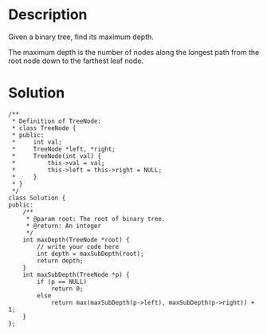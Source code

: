 # Description

Given a binary tree, find its maximum depth.

The maximum depth is the number of nodes along the longest path from the root node down to the farthest leaf node.

# Solution

```
/**
 * Definition of TreeNode:
 * class TreeNode {
 * public:
 *     int val;
 *     TreeNode *left, *right;
 *     TreeNode(int val) {
 *         this->val = val;
 *         this->left = this->right = NULL;
 *     }
 * }
 */
class Solution {
public:
    /**
     * @param root: The root of binary tree.
     * @return: An integer
     */
    int maxDepth(TreeNode *root) {
        // write your code here
        int depth = maxSubDepth(root);
        return depth;
    }
    int maxSubDepth(TreeNode *p) {
        if (p == NULL)
            return 0;
        else
            return max(maxSubDepth(p->left), maxSubDepth(p->right)) + 1;
    }
};
```
